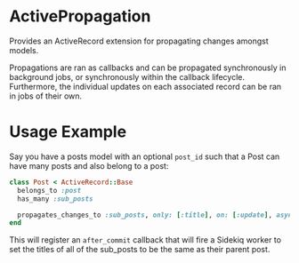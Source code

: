 # ActivePropagation

Provides an ActiveRecord extension for propagating changes amongst models. 

Propagations are ran as callbacks and can be propagated synchronously in background jobs, or synchronously within the callback lifecycle. Furthermore, the individual updates on each associated record can be ran in jobs of their own.

# Usage Example

Say you have a posts model with an optional `post_id` such that a Post can have many posts and also belong to a post:

```ruby
class Post < ActiveRecord::Base
  belongs_to :post
  has_many :sub_posts

  propagates_changes_to :sub_posts, only: [:title], on: [:update], async: true
end
```

This will register an `after_commit` callback that will fire a Sidekiq worker to set the titles of all of the sub_posts to be the same as their parent post.